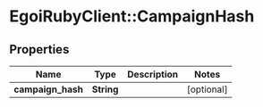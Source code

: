 # EgoiRubyClient::CampaignHash

## Properties
Name | Type | Description | Notes
------------ | ------------- | ------------- | -------------
**campaign_hash** | **String** |  | [optional] 


